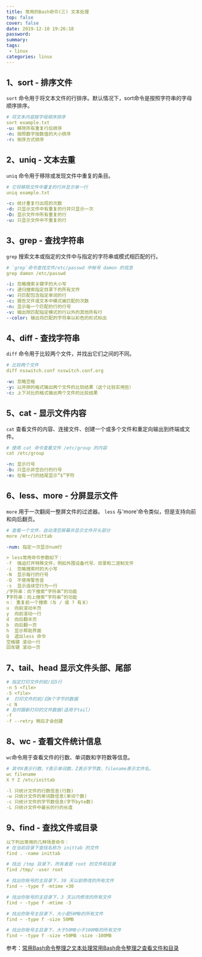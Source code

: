 ```yaml
---
title: 常用的Bash命令(三) 文本处理
top: false
cover: false
date: 2019-12-10 19:26:18
password:
summary:
tags: 
 - linux
categories: linux
---
```


## 1、sort - 排序文件
`sort` 命令用于将文本文件的行排序。默认情况下，sort命令是按照字符串的字母顺序排序。
```yaml
# 将文本内容按字母顺序排序
sort example.txt
-u: 移除所有重复行后排序 
-n: 按照数字按数值的大小排序
-r: 倒序方式排序
```
## 2、uniq - 文本去重
`uniq` 命令用于移除或发现文件中重复的条目。
```yaml
# 它将移除文件中重复的行并显示单一行
uniq example.txt

-c: 统计重复行出现的次数
-d: 只显示文件中有重复的行并只显示一次
-D: 显示文件中所有重复的行
-u: 只显示文件中不重复的行
```
## 3、grep - 查找字符串
`grep` 搜索文本或指定的文件中与指定的字符串或模式相匹配的行。
```yaml
# `grep`命令查找文件/etc/passwd 中帐号 damon 的信息
grep damon /etc/passwd

-i: 忽略搜索关键字的大小写
-r: 递归搜索指定目录下的所有文件
-w: 只匹配包含指定单词的行
-c: 报告文件或文本中模式被匹配的次数
-n: 显示每一个匹配的行的行号
-v: 输出除匹配指定模式的行以外的其他所有行
--color: 输出将匹配的字符串以彩色的形式标出
```
## 4、diff - 查找字符串
`diff` 命令用于比较两个文件，并找出它们之间的不同。
```yaml
# 比较两个文件
diff nsswitch.conf nsswitch.conf.org

-w: 忽略空格
-y: 以并排的格式输出两个文件的比较结果（这个比较实用些）
-c: 上下对比的格式输出两个文件的比较结果
```
## 5、cat - 显示文件内容
`cat` 查看文件的内容、连接文件、创建一个或多个文件和重定向输出到终端或文件。
```yaml
# 使用 cat 命令查看文件 /etc/group 的内容
cat /etc/group

-n: 显示行号
-b: 只显示非空白行的行号
-e: 在每一行的结尾显示“$”字符
```

## 6、less、more - 分屏显示文件
`more` 用于一次翻阅一整屏文件的过滤器。
`less` 与'more'命令类似，但是支持向前和向后翻页。

```yaml
# 查看一个文件，自动清空屏幕并显示文件开头部分
more /etc/inittab

-num: 指定一次显示num行

> less常用命令参数如下：
-f  强迫打开特殊文件，例如外围设备代号、目录和二进制文件
-i  忽略搜索时的大小写
-N  显示每行的行号
-Q  不使用警告音
-s  显示连续空行为一行
/字符串：向下搜索“字符串”的功能
?字符串：向上搜索“字符串”的功能
n： 重复前一个搜索（与 / 或 ? 有关）
u  向前滚动半页
y  向前滚动一行
d  向后翻半页
b  向后翻一页
h  显示帮助界面
Q  退出less 命令
空格键 滚动一行
回车键 滚动一页
```
## 7、tail、head 显示文件头部、尾部
```yaml
# 指定打印文件的前/后5行
-n 5 <file>
-5 <file>
#  打印文件的前/后N个字节的数据
-c N
# 及时跟新打印的文件数据(适用于tail)
-f
-f --retry 稍后才会创建
```

## 8、wc - 查看文件统计信息
`wc`命令用于查看文件的行数、单词数和字符数等信息。
```yaml
# 其中X表示行数，Y表示单词数，Z表示字节数，filename表示文件名。
wc filename
X Y Z /etc/inittab

-l 只统计文件的行数信息(行数)
-w 只统计文件的单词数信息(单词个数)
-c 只统计文件的字节数信息(字节byte数)
-L 只统计文件中最长的行的长度
```

## 9、find - 查找文件或目录
```yaml
以下列出常用的几种场景命令：
# 在当前目录下查找名称为 inittab 的文件
find . -name inittab

# 找出 /tmp 目录下，所有者是 root 的文件和目录
find /tmp/ -user root

# 找出你账号的主目录下，30 天以前修改的所有文件
find ~ -type f -mtime +30

# 找出你账号的主目录下，3 天以内修改的所有文件
find ~ -type f -mtime -3

# 找出你账号主目录下，大小是50MB的所有文件
find ~ -type f -size 50MB

# 找出你账号主目录下，大于50MB小于100MB的所有文件
find ~ -type f -size +50MB -size -100MB
```

参考：[常用Bash命令整理之文本处理](https://blinkfox.github.io/2018/10/11/ruan-jian-gong-ju/linux/chang-yong-bash-ming-ling-zheng-li-zhi-wen-ben-chu-li/)[常用Bash命令整理之查看文件和目录](https://blinkfox.github.io/2018/10/09/ruan-jian-gong-ju/linux/chang-yong-bash-ming-ling-zheng-li-zhi-cha-kan-wen-jian-he-mu-lu/)
